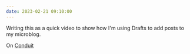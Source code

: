 ```yaml
---
date: 2023-02-21 09:10:00
---
```


Writing this as a quick video to show how I'm using Drafts to add posts to my microblog.

On [Conduit](https://relay.fm/conduit)
